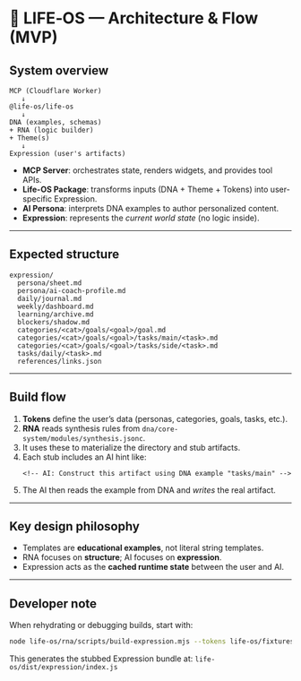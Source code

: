 # 🧭 LIFE‑OS — Architecture & Flow (MVP)

## System overview

```
MCP (Cloudflare Worker)
   ↓
@life-os/life-os
   ↓
DNA (examples, schemas)
+ RNA (logic builder)
+ Theme(s)
   ↓
Expression (user's artifacts)
```

- **MCP Server**: orchestrates state, renders widgets, and provides tool APIs.
- **Life-OS Package**: transforms inputs (DNA + Theme + Tokens) into user-specific Expression.
- **AI Persona**: interprets DNA examples to author personalized content.
- **Expression**: represents the *current world state* (no logic inside).

---

## Expected structure
```
expression/
  persona/sheet.md
  persona/ai-coach-profile.md
  daily/journal.md
  weekly/dashboard.md
  learning/archive.md
  blockers/shadow.md
  categories/<cat>/goals/<goal>/goal.md
  categories/<cat>/goals/<goal>/tasks/main/<task>.md
  categories/<cat>/goals/<goal>/tasks/side/<task>.md
  tasks/daily/<task>.md
  references/links.json
```

---

## Build flow
1. **Tokens** define the user’s data (personas, categories, goals, tasks, etc.).
2. **RNA** reads synthesis rules from `dna/core-system/modules/synthesis.jsonc`.
3. It uses these to materialize the directory and stub artifacts.
4. Each stub includes an AI hint like:
   ```
   <!-- AI: Construct this artifact using DNA example "tasks/main" -->
   ```
5. The AI then reads the example from DNA and *writes* the real artifact.

---

## Key design philosophy
- Templates are **educational examples**, not literal string templates.
- RNA focuses on **structure**; AI focuses on **expression**.
- Expression acts as the **cached runtime state** between the user and AI.

---

## Developer note
When rehydrating or debugging builds, start with:
```bash
node life-os/rna/scripts/build-expression.mjs --tokens life-os/fixtures/tokens.example.json
```
This generates the stubbed Expression bundle at:
`life-os/dist/expression/index.js`
